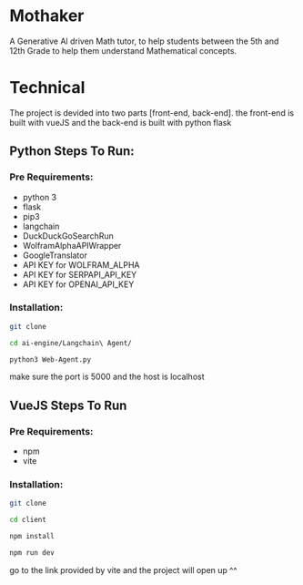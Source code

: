 
# Mothaker

A Generative Al driven Math tutor, to help students between the 5th and 12th Grade to help them understand Mathematical concepts.


# Technical
The project is devided into two parts [front-end, back-end]. the front-end is built with vueJS and the back-end is built with python flask


## Python Steps To Run:
### Pre Requirements:
- python 3
- flask
- pip3
- langchain
- DuckDuckGoSearchRun
- WolframAlphaAPIWrapper
- GoogleTranslator
- API KEY for WOLFRAM_ALPHA
- API KEY for SERPAPI_API_KEY
- API KEY for OPENAI_API_KEY

### Installation:
``` sh
git clone 
```

``` sh
cd ai-engine/Langchain\ Agent/
```

``` sh
python3 Web-Agent.py
```

make sure the port is 5000 and the host is localhost


## VueJS Steps To Run
### Pre Requirements:
- npm
- vite

### Installation:
``` sh
git clone 
```

``` sh
cd client
```

``` sh
npm install
```

``` sh
npm run dev
```

go to the link provided by vite and the project will open up ^^